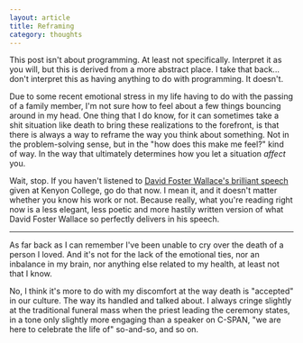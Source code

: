 ```yaml
---
layout: article
title: Reframing
category: thoughts
---
```


This post isn't about programming. At least not specifically. Interpret it as you will, but this is derived from a more abstract place. I take that back... don't interpret this as having anything to do with programming. It doesn't.

Due to some recent emotional stress in my life having to do with the passing of a family member, I'm not sure how to feel about a few things bouncing around in my head. One thing that I do know, for it can sometimes take a shit situation like death to bring these realizations to the forefront, is that there is always a way to reframe the way you think about something. Not in the problem-solving sense, but in the "how does this make me feel?" kind of way. In the way that ultimately determines how you let a situation *affect* you.

Wait, stop. If you haven't listened to [David Foster Wallace's brilliant speech]() given at Kenyon College, go do that now. I mean it, and it doesn't matter whether you know his work or not. Because really, what you're reading right now is a less elegant, less poetic and more hastily written version of what David Foster Wallace so perfectly delivers in his speech.

------------

As far back as I can remember I've been unable to cry over the death of a person I loved. And it's not for the lack of the emotional ties, nor an inbalance in my brain, nor anything else related to my health, at least not that I know.

No, I think it's more to do with my discomfort at the way death is "accepted" in our culture. The way its handled and talked about. I always cringe slightly at the traditional funeral mass when the priest leading the ceremony states, in a tone only slightly more engaging than a speaker on C-SPAN, "we are here to celebrate the life of" so-and-so, and so on. 